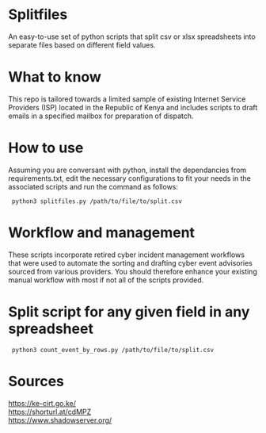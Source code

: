 # Splitfiles
An easy-to-use set of python scripts that split csv or xlsx spreadsheets into separate files based on different field values.

# What to know
This repo is tailored towards a limited sample of existing Internet Service Providers (ISP) located in the Republic of Kenya and includes scripts to draft emails in a specified mailbox for preparation of dispatch.

# How to use
Assuming you are conversant with python, install the dependancies from requirements.txt, edit the necessary configurations to fit your needs in the associated scripts and run the command as follows:

<code> python3 splitfiles.py /path/to/file/to/split.csv </code>

# Workflow and management
These scripts incorporate retired cyber incident management workflows that were used to automate the sorting and drafting cyber event advisories sourced from various providers. You should therefore enhance your existing manual workflow with most if not all of the scripts provided.

# Split script for any given field in any spreadsheet

<code> python3 count_event_by_rows.py /path/to/file/to/split.csv </code>

# Sources
https://ke-cirt.go.ke/<br>
https://shorturl.at/cdMPZ<br>
https://www.shadowserver.org/<br>
